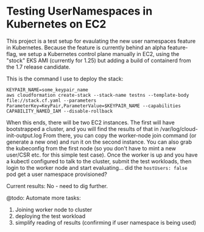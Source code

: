 # Testing UserNamespaces in Kubernetes on EC2

This project is a test setup for evaulating the new user namespaces feature in Kubernetes.
Because the feature is currently behind an alpha feature-flag, we setup a Kubernetes control
plane manually in EC2, using the "stock" EKS AMI (currently for 1.25) but adding a build of
containerd from the 1.7 release candidate.

This is the command I use to deploy the stack:
```
KEYPAIR_NAME=some_keypair_name
aws cloudformation create-stack --stack-name testns --template-body file://stack.cf.yaml --parameters ParameterKey=KeyPair,ParameterValue=$KEYPAIR_NAME --capabilities CAPABILITY_NAMED_IAM --disable-rollback
```

When this ends, there will be two EC2 instances. The first will have bootstrapped a cluster, and you will find the results of that in /var/log/cloud-init-output.log
From there, you can copy the worker-node join command (or generate a new one) and run it on the second instance. You can also grab the kubeconfig from the first node 
(so you don't have to mint a new user/CSR etc. for this simple test case). Once the worker is up and you have a kubectl configured to talk to the cluster, submit the
test workloads, then login to the worker node and start evaluating... did the `hostUsers: false` pod get a user namespace provisioned?

Current results: No - need to dig further.

@todo: Automate more tasks:
1. Joining worker node to cluster
1. deploying the test workload
1. simplify reading of results (confirming if user namespace is being used)